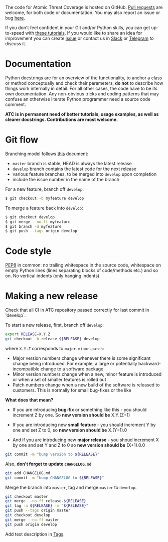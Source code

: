The code for Atomic Threat Coverage is hosted on GitHub. [Pull requests](https://help.github.com/articles/about-pull-requests/) are welcome, for both code or documentation. You may also report an issue or bug [here](https://github.com/atomic-threat-coverage/atomic-threat-coverage/issues).

If you don't feel confident in your Git and/or Python skills, you can get up-to-speed with [these tutorials](http://matthew-brett.github.com/pydagogue/). If you would like to share an idea for improvement you can create [issue](https://github.com/atomic-threat-coverage/atomic-threat-coverage/issues) or contact us in [Slack](https://join.slack.com/t/atomicthreatcoverage/shared_invite/enQtNTMwNDUyMjY2MTE5LTk1ZTY4NTBhYjFjNjhmN2E3OTMwYzc4MTEyNTVlMTVjMDZmMDg2OWYzMWRhMmViMjM5YmM1MjhkOWFmYjE5MjA) or [Telegram](https://t.me/atomic_threat_coverage) to discuss it.

# Documentation

Python docstrings are for an overview of the functionality, to anchor a class or method conceptually and check their parameters, **do not** to describe how things work internally in detail. For all other cases, the code have to be its own documentation. Any non-obvious tricks and coding patterns that may confuse an otherwise literate Python programmer need a source code comment.

**ATC is in permanent need of better tutorials, usage examples, as well as clearer docstrings. Contributions are most welcome.**

# Git flow

Branching model follows [this](http://nvie.com/posts/a-successful-git-branching-model/) document: 

- `master` branch is stable, HEAD is always the latest release
- `develop` branch contains the latest code for the next release
- various feature branches, to be merged into `develop` upon completion
- include the issue number in the name of the branch

For a new feature, branch off `develop`:

```sh
$ git checkout -b myfeature develop
```

To merge a feature back into `develop`:

```sh
$ git checkout develop
$ git merge --no-ff myfeature
$ git branch -d myfeature
$ git push --tags origin develop
```

# Code style

[PEP8](https://www.python.org/dev/peps/pep-0008/) in common: no trailing whitespace in the source code, whitespace on empty Python lines (lines separating blocks of code/methods etc.) and so on. No vertical indents (only hanging indents).

# Making a new release

Check that all CI in ATC repository passed correctly for last commit in 'develop`.

To start a new release, first, branch off `develop`:

```sh
export RELEASE=X.Y.Z
git checkout -b release-${RELEASE} develop
```

where `X.Y.Z` corresponds to `major.minor.patch`:

- Major version numbers change whenever there is some significant change being introduced. For example, a large or potentially backward-incompatible change to a software package
- Minor version numbers change when a new, minor feature is introduced or when a set of smaller features is rolled out
- Patch numbers change when a new build of the software is released to customers. This is normally for small bug-fixes or the like

**What does that mean?**  

- If you are introducing **bug-fix** or something like this - you should increment Z by one. So **new version should be** X.Y.(Z+1)

- If you are introducing new **small feature** - you should increment Y by one and set Z to 0, so **new version should be** X.(Y+1).0

- And if you are introducing new **major release** - you shoud increment X by one and set Y and Z to 0 so **new version should be** (X+1).0.0

```sh
git commit -m "bump version to ${RELEASE}"
```

Also, **don't forget to update `CHANGELOG.md`**

```sh
git add CHANGELOG.md
git commit -m "bump CHANGELOG to ${RELEASE}"
```

Merge the branch into `master`, tag and merge `master` to `develop`:

```sh
git checkout master
git merge --no-ff release-${RELEASE}
git tag -a ${RELEASE} -m "${RELEASE}"
git push --tags origin master
git checkout develop
git merge --no-ff master
git push origin develop
```

Add text description in [Tags](https://github.com/atomic-threat-coverage/atomic-threat-coverage/tags).

